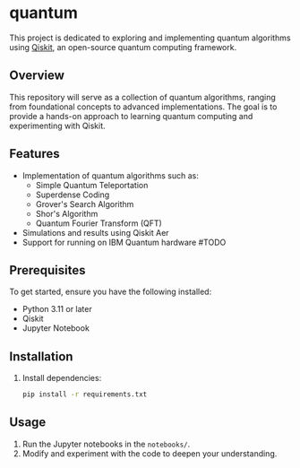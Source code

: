 # quantum

This project is dedicated to exploring and implementing quantum algorithms using [Qiskit](https://docs.quantum.ibm.com/guides), an open-source quantum computing framework.

## Overview

This repository will serve as a collection of quantum algorithms, ranging from foundational concepts to advanced implementations. The goal is to provide a hands-on approach to learning quantum computing and experimenting with Qiskit.

## Features

- Implementation of quantum algorithms such as:
  - Simple Quantum Teleportation
  - Superdense Coding
  - Grover's Search Algorithm
  - Shor's Algorithm
  - Quantum Fourier Transform (QFT)
- Simulations and results using Qiskit Aer
- Support for running on IBM Quantum hardware #TODO

## Prerequisites

To get started, ensure you have the following installed:

- Python 3.11 or later
- Qiskit
- Jupyter Notebook

## Installation

1. Install dependencies:
   ```bash
   pip install -r requirements.txt
   ```

## Usage

1. Run the Jupyter notebooks in the `notebooks/`.
2. Modify and experiment with the code to deepen your understanding.
